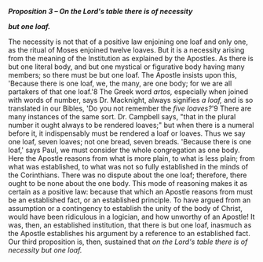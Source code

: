 ***Proposition 3 – On the Lord's table there is of necessity***  

***but one loaf.*** 

The necessity is not that of a positive law enjoining one loaf and only one, as the ritual of Moses enjoined twelve loaves. But it is a necessity arising from the meaning of the Institution as explained by  the  Apostles.  As  there  is  but  one  literal  body,  and  but  one mystical or figurative body having many members; so there must be but one loaf. The Apostle insists upon this, 'Because there is one loaf, we, the many, are one body; for we are all partakers of that one  loaf.'8  The  Greek  word  *artos,*  especially  when  joined  with words of number, says Dr. Macknight, always signifies *a loaf,* and is  so  translated  in  our  Bibles,  'Do  you  not  remember  the  *five loaves?*'9 There are many instances of the same sort. Dr. Campbell says, "that in the plural number it ought always to be rendered loaves;" but when there is a numeral before it, it indispensably must be rendered a loaf or loaves. Thus we say one loaf, seven loaves; not one bread, seven breads. 'Because there is one loaf,' says Paul, we must consider the whole congregation as one body. Here the Apostle reasons from what is more plain, to what is less plain;  from  what  was  established,  to  what  was  not  so  fully established in the minds of the Corinthians. There was no dispute about the one loaf; therefore, there ought to be none about the one body. This mode of reasoning makes it as certain as a positive law: because that which an Apostle reasons from must be an established fact,  or  an  established  principle.  To  have  argued  from  an assumption or a contingency to establish the unity of the body of Christ,  would  have  been  ridiculous  in  a  logician,  and  how unworthy of an Apostle! It was, then, an established institution, that there is but one loaf, inasmuch as the Apostle establishes his argument  by  a  reference  to  an  established  fact.  Our  third proposition is, then, sustained that *on the Lord's table there is of necessity but one loaf.* 

